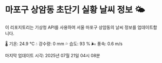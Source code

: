 
# 마포구 상암동 초단기 실황 날씨 정보 🌤️

이 리포지토리는 기상청 API를 사용하여 서울 마포구 상암동의 날씨 정보를 업데이트합니다. 

🌡️ 기온: 24.9 ℃
💧 강수량: 0 mm
💦 습도: 93 %
🌬️ 풍속: 0.6 m/s

마지막 업데이트 시각: 2025년 07월 21일 04시 08분    

